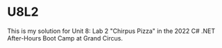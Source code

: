 # U8L2
This is my solution for Unit 8: Lab 2 "Chirpus Pizza" in the 2022 C# .NET After-Hours Boot Camp at Grand Circus.
